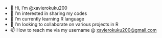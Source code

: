 - 👋 Hi, I’m @xavierokuku200
- 👀 I’m interested in sharing my codes
- 🌱 I’m currently learning R language
- 💞️ I’m looking to collaborate on various projects in R
- 📫 How to reach me via my username @ xavierokuku200@gmail.com

<!---
xavierokuku200/xavierokuku200 is a ✨ special ✨ repository because its `README.md` (this file) appears on your GitHub profile.
You can click the Preview link to take a look at your changes.
--->
